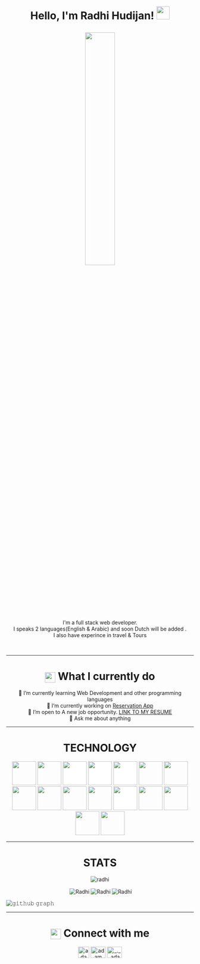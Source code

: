 <h1><p align="center">Hello, I'm Radhi Hudijan! <img src="https://media.giphy.com/media/hvRJCLFzcasrR4ia7z/giphy.gif" width="35px"></h1></a></p>

<p align="center" ><img 
 src="https://user-images.githubusercontent.com/22797857/90096358-dba16400-dd54-11ea-8e44-e181ada72661.gif" width="40%"/></p>


<p align="center">I'm a full stack web developer.<br/>I speaks 2 languages(English & Arabic) and soon Dutch will be added .<br> I also have experince in travel & Tours<br></p><br/>

---
<h1 align="center"><img src="https://cdn-icons-png.flaticon.com/512/1802/1802977.png" align="center"
                width="28" /> What I currently do</h1>

                
<p align="center">  🌱 I’m currently learning Web Development and other programming languages<br>
 🔭 I’m currently working on <a href="https://github.com/Radhi-Hudijan/noorBookingDp">Reservation App</a> <br>
 👯 I’m open to A new job opportunity. <a href="https://app.enhancv.com/share/9d080c5b/?utm_medium=growth&utm_campaign=share-resume&utm_source=dynamic">LINK TO MY RESUME</a> <br>
 💬 Ask me about anything </p> 

---
<h1 align="center">TECHNOLOGY</h1>

<p align="center"><img src="https://cdn.jsdelivr.net/gh/devicons/devicon/icons/react/react-original.svg" style="height: 4rem"/>
 <img src="https://cdn.jsdelivr.net/gh/devicons/devicon/icons/vuejs/vuejs-original-wordmark.svg" style="height: 4rem" />
<img src="https://cdn.jsdelivr.net/gh/devicons/devicon/icons/nodejs/nodejs-original-wordmark.svg" style="height:4rem; background-color:white"/>
<img src="https://cdn.jsdelivr.net/gh/devicons/devicon/icons/express/express-original-wordmark.svg" style="height: 4rem; background-color:white"/>
<img src="https://cdn.jsdelivr.net/gh/devicons/devicon/icons/mongodb/mongodb-original-wordmark.svg" style="height: 4rem; background-color:white"/>
<!-- <img src="https://cdn.jsdelivr.net/gh/devicons/devicon/icons/redux/redux-original.svg" style="height: 4rem; background-color:white"/> -->
<img src="https://cdn.jsdelivr.net/gh/devicons/devicon/icons/html5/html5-original-wordmark.svg" style="height: 4rem"/>
<img src="https://cdn.jsdelivr.net/gh/devicons/devicon/icons/css3/css3-original-wordmark.svg" style="height: 4rem"/>
<img src="https://cdn.jsdelivr.net/gh/devicons/devicon/icons/javascript/javascript-plain.svg" style="height: 4rem"/>
<img src="https://cdn.jsdelivr.net/gh/devicons/devicon/icons/bootstrap/bootstrap-plain-wordmark.svg"  style="height: 4rem"/>
<!-- <img src="https://cdn.jsdelivr.net/gh/devicons/devicon/icons/materialui/materialui-plain.svg" style="height: 4rem"/> -->
<img src="https://cdn.jsdelivr.net/gh/devicons/devicon/icons/npm/npm-original-wordmark.svg" style="height: 4rem"/>
<img src="https://cdn.jsdelivr.net/gh/devicons/devicon/icons/git/git-plain.svg" style="height: 4rem"/>
<img src="https://cdn.jsdelivr.net/gh/devicons/devicon/icons/github/github-original-wordmark.svg" style="height: 4rem; background-color:white"/>
 <img src="https://cdn.jsdelivr.net/gh/devicons/devicon/icons/gitlab/gitlab-original-wordmark.svg" style="height: 4rem" />
<!-- <img src="https://cdn.jsdelivr.net/gh/devicons/devicon/icons/python/python-original.svg"  style="height: 4rem"/> -->
  <img src="https://cdn.jsdelivr.net/gh/devicons/devicon/icons/storybook/storybook-original-wordmark.svg" style="height: 4rem" />
  <img src="https://avatars.githubusercontent.com/u/8908513?s=280&v=4" style="height: 4rem" />
  <img src="https://i.postimg.cc/VsjM80g7/download.png" style="height: 4rem" />
  
</p>

---

<h1 align="center">STATS</h1>

<p align="center"> <img src="https://komarev.com/ghpvc/?username=Radhi-Hudijan" alt="radhi" /> </p>

<p align="center">&nbsp;<img align="center" src="https://github-readme-stats.vercel.app/api?username=Radhi-Hudijan&theme=gotham&show_icons=true" alt="Radhi" />

<img align="center" src="http://github-readme-streak-stats.herokuapp.com?user=Radhi-Hudijan&theme=gotham&hide_border=true&date_format=M%20j%5B%2C%20Y%5D" alt="Radhi" />
<img align="center" src="https://github-readme-stats.vercel.app/api/top-langs/?username=Radhi-Hudijan&layout=default&theme=gotham&hide=html&hide_border=true&card_width=330" alt="Radhi" /></p>


![𝚐𝚒𝚝𝚑𝚞𝚋 𝚐𝚛𝚊𝚙𝚑](https://activity-graph.herokuapp.com/graph?username=Radhi-Hudijan&theme=react-dark&hide_border=true&area=true)

---

<h1 align="center"> <img src="https://encrypted-tbn0.gstatic.com/images?q=tbn:ANd9GcSnypQbq3brEMJMA634nPBHOFB3MvkvBeMIsw&usqp=CAU" align="center"
                width="28" /> Connect with me</h1>
<p align="center">
  <a href="https://www.linkedin.com/in/radhi-hudijan-094b8072/" target="blank"><img align="center"
      src="https://camo.githubusercontent.com/468c039187d052f8ae820bc9a55abaca683f7a71c97a18d1c209bf67a790159a/68747470733a2f2f75706c6f61642e77696b696d656469612e6f72672f77696b6970656469612f636f6d6d6f6e732f7468756d622f302f30312f4c696e6b6564496e5f4c6f676f2e7376672f3132303070782d4c696e6b6564496e5f4c6f676f2e7376672e706e67"
      alt="adam pithewan" height="30px" /></a>
  <a href="https://www.facebook.com/radhi.hudijan" target="blank"><img align="center"
      src="https://raw.githubusercontent.com/rahuldkjain/github-profile-readme-generator/master/src/images/icons/Social/facebook.svg"
      alt="adam pithen wala" height="30" width="40" /></a>
  <a href="https://instagram.com/radhi2009" target="blank"><img align="center"
      src="https://raw.githubusercontent.com/rahuldkjain/github-profile-readme-generator/master/src/images/icons/Social/instagram.svg"
      alt="_._.adam._" height="30" width="40" /></a>
</p>

